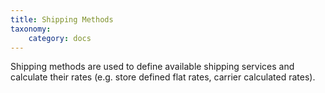```yaml
---
title: Shipping Methods
taxonomy:
    category: docs
---
```


Shipping methods are used to define available shipping services and calculate their rates (e.g. store defined flat rates, carrier calculated rates).